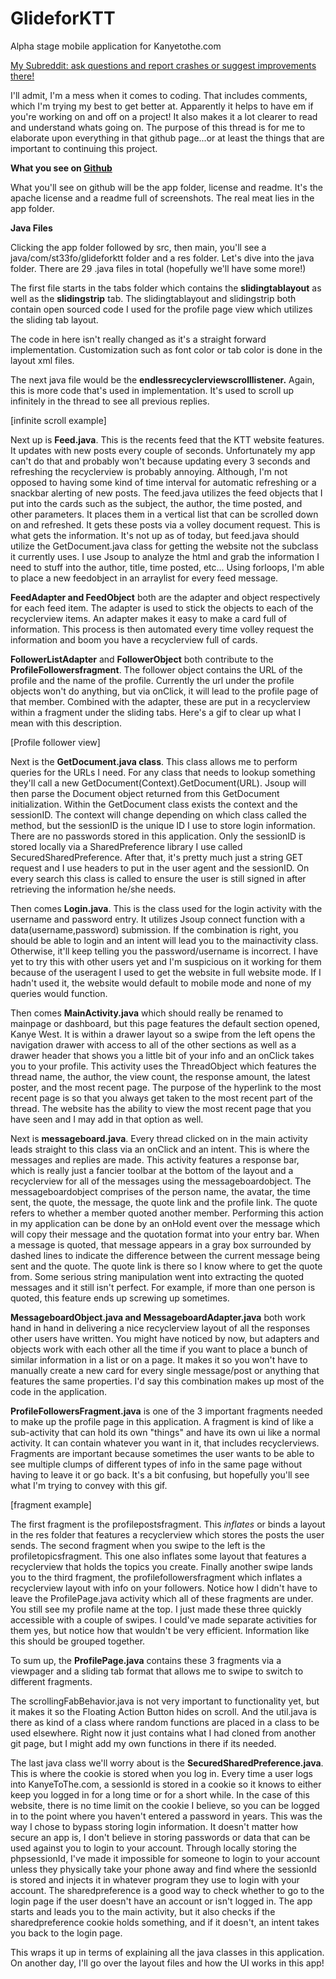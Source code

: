 # GlideforKTT
Alpha stage mobile application for Kanyetothe.com

[My Subreddit: ask questions and report crashes or suggest improvements there!](https://reddit.com/r/glideforktt)


I'll admit, I'm a mess when it comes to coding. That includes comments, which I'm trying my best to get better at. Apparently it helps to have em if you're working on and off on a project! It also makes it a lot clearer to read and understand whats going on. The purpose of this thread is for me to elaborate upon everything in that github page...or at least the things that are important to continuing this project.

**What you see on [Github](https://github.com/st33fo/GlideforKTT)**

What you'll see on github will be the app folder, license and readme. It's the apache license and a readme full of screenshots. 
The real meat lies in the app folder.

**Java Files**

Clicking the app folder followed by src, then main, you'll see a java/com/st33fo/glideforktt folder and a res folder. Let's dive into the java folder. There are 29 .java files in total (hopefully we'll have some more!) 

The first file starts in the tabs folder which contains the **slidingtablayout** as well as the **slidingstrip** tab. The slidingtablayout and slidingstrip both contain open sourced code I used for the profile page view which utilizes the sliding tab layout.



The code in here isn't really changed as it's a straight forward implementation. Customization such as font color or tab color is done in the layout xml files.

The next java file would be the **endlessrecyclerviewscrolllistener.** Again, this is more code that's used in implementation. It's used to scroll up infinitely in the thread to see all previous replies.

[infinite scroll example]

Next up is **Feed.java**. This is the recents feed that the KTT website features. It updates with new posts every couple of seconds. Unfortunately my app can't do that and probably won't because updating every 3 seconds and refreshing the recyclerview is probably annoying. Although, I'm not opposed to having some kind of time interval for automatic refreshing or a snackbar alerting of new posts. The feed.java utilizes the feed objects that I put into the cards such as the subject, the author, the time posted, and other parameters. It places them in a vertical list that can be scrolled down on and refreshed. It gets these posts via a volley document request. This is what gets the information. It's not up as of today, but feed.java should utilize the GetDocument.java class for getting the website not the subclass it currently uses. I use Jsoup to analyze the html and grab the information I need to stuff into the author, title, time posted, etc... Using forloops, I'm able to place a new feedobject in an arraylist  for every feed message.

**FeedAdapter and FeedObject** both are the adapter and object respectively for each feed item. The adapter is used to stick the objects to each of the recyclerview items. An adapter makes it easy to make a card full of information. This process is then automated every time volley request the information and boom you have a recyclerview full of cards.


**FollowerListAdapter** and **FollowerObject** both contribute to the **ProfileFollowersfragment**. The follower object contains the URL of the profile and the name of the profile. Currently the url under the profile objects won't do anything, but via onClick, it will lead to the profile page of that member. Combined with the adapter, these are put in a recyclerview within a fragment under the sliding tabs. Here's a gif to clear up what I mean with this description.

[Profile follower view]

Next is the **GetDocument.java class**. This class allows me to perform queries for the URLs I need. For any class that needs to lookup something they'll call a new GetDocument(Context).GetDocument(URL). Jsoup will then parse the Document object returned from this GetDocument initialization. Within the GetDocument class exists the context and the sessionID. The context will change depending on which class called the method, but the sessionID is the unique ID I use to store login information. There are no passwords stored in this application. Only the sessionID is stored locally via a SharedPreference library I use called SecuredSharedPreference. After that, it's pretty much just a string GET request and I use headers to put in the user agent and the sessionID. On every search this class is called to ensure the user is still signed in after retrieving the information he/she needs.

Then comes **Login.java**. This is the class used for the login activity with the username and password entry. It utilizes Jsoup connect function with a data(username,password) submission. If the combination is right, you should be able to login and an intent will lead you to the mainactivity class. Otherwise, it'll keep telling you the password/username is incorrect. I have yet to try this with other users yet and I'm suspicious on it working for them because of the useragent I used to get the website in full website mode. If I hadn't used it, the website would default to mobile mode and none of my queries would function.

Then comes **MainActivity.java** which should really be renamed to mainpage or dashboard, but this page features the default section opened, Kanye West. It is within a drawer layout so a swipe from the left opens the navigation drawer with access to all of the other sections as well as a drawer header that shows you a little bit of your info and an onClick takes you to your profile. This activity uses the ThreadObject which features the thread name, the author, the view count, the response amount, the latest poster, and the most recent page. The purpose of the hyperlink to the most recent page is so that you always get taken to the most recent part of the thread. The website has the ability to view the most recent page that you have seen and I may add in that option as well.

Next is **messageboard.java**. Every thread clicked on in the main activity leads straight to this class via an onClick and an intent. This is where the messages and replies are made. This activity features a response bar, which is really just a fancier toolbar at the bottom of the layout and a recyclerview for all of the messages using the messageboardobject. The messageboardobject comprises of the person name, the avatar, the time sent, the quote, the message, the quote link and the profile link. The quote refers to whether a member quoted another member. Performing this action in my application can be done by an onHold event over the message which will copy their message and the quotation format into your entry bar. When a message is quoted, that message appears in a gray box surrounded by dashed lines to indicate the difference between the current message being sent and the quote. The quote link is there so I know where to get the quote from. Some serious string manipulation went into extracting the quoted messages and it still isn't perfect. For example, if more than one person is quoted, this feature ends up screwing up sometimes.




**MessageboardObject.java and MessageboardAdapter.java** both work hand in hand in delivering a nice recyclerview layout of all the responses other users have written. You might have noticed by now, but adapters and objects work with each other all the time if you want to place a bunch of similar information in a list or on a page. It makes it so you won't have to manually create a new card for every single message/post or anything that features the same properties. I'd say this combination makes up most of the code in the application. 


**ProfileFollowersFragment.java** is one of the 3 important fragments needed to make up the profile page in this application. A fragment is kind of like a sub-activity that can hold its own "things" and have its own ui like a normal activity. It can contain whatever you want in it, that includes recyclerviews. Fragments are important because sometimes the user wants to be able to see multiple clumps of different types of info in the same page without having to leave it or go back. It's a bit confusing, but hopefully you'll see what I'm trying to convey with this gif.


[fragment example]

The first fragment is the profilepostsfragment. This *inflates* or binds a layout in the res folder that features a recyclerview which stores the posts the user sends. The second fragment when you swipe to the left is the profiletopicsfragment. This one also inflates some layout that features a recyclerview that holds the topics you create. Finally another swipe lands you to the third fragment, the profilefollowersfragment which inflates a recyclerview layout with info on your followers. Notice how I didn't have to leave the ProfilePage.java activity which all of these fragments are under. You still see my profile name at the top. I just made these three quickly accessible with a couple of swipes. I could've made separate activities for them yes, but notice how that wouldn't be very efficient. Information like this should be grouped together. 

To sum up, the **ProfilePage.java** contains these 3 fragments via a viewpager and a sliding tab format that allows me to swipe to switch to different fragments.

The scrollingFabBehavior.java is not very important to functionality yet, but it makes it so the Floating Action Button hides on scroll. And the util.java is there as kind of a class where random functions are placed in a class to be used elsewhere. Right now it just contains what I had cloned from another git page, but I might add my own functions in there if its needed.

The last java class we'll worry about is the **SecuredSharedPreference.java**. This is where the cookie is stored when you log in. Every time a user logs into KanyeToThe.com, a sessionId is stored in a cookie so it knows to either keep you logged in for a long time or for a short while. In the case of this website, there is no time limit on the cookie I believe, so you can be logged in to the point where you haven't entered a password in years. This was the way I chose to bypass storing login information. It doesn't matter how secure an app is, I don't believe in storing passwords or data that can be used against you to login to your account. Through locally storing the phpsessionId, I've made it impossible for someone to login to your account unless they physically take your phone away and find where the sessionId is stored and injects it in whatever program they use to login with your account. The sharedpreference is a good way to check whether to go to the login page if the user doesn't have an account or isn't logged in. The app starts and leads you to the main activity, but it also checks if the sharedpreference cookie holds something, and if it doesn't, an intent takes you back to the login page.

This wraps it up in terms of explaining all the java classes in this application. On another day, I'll go over the layout files and how the UI works in this app!



